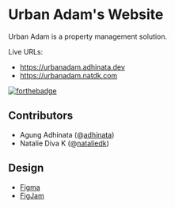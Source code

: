 # Urban Adam's Website

Urban Adam is a property management solution.

Live URLs:

- https://urbanadam.adhinata.dev
- https://urbanadam.natdk.com

[![forthebadge](https://forthebadge.com/images/badges/not-a-bug-a-feature.svg)](https://forthebadge.com)

## Contributors

- Agung Adhinata (@[adhinata](https://github.com/nekkiichi))
- Natalie Diva K (@[nataliedk](https://github.com/nataliedk))

## Design

- [Figma](https://www.figma.com/file/ok3dO2fuKZdnK7D4QueQGG/urbanadam?node-id=6%3A5)
- [FigJam](https://www.figma.com/file/KZnbc3QMIojuo3uQXwB7rw/Rancangan-Website-Urban-Adam?node-id=0%3A1)
